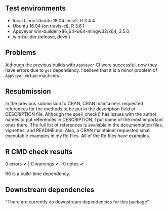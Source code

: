 ## Test environments

* local Linux Ubuntu 18.04 install, R 3.4.4
* Ubuntu 16.04 (on travis-ci), R 3.6.1
* Appveyor win-builder x86_64-w64-mingw32/x64, 3.5.0
* win-builder (release, devel)

## Problems

Although the previous builds with `AppVeyor` CI were successful, now they have errors due to `gsl` dependency. I believe that it is a minor problem of `AppVeyor` virtual machines. 

## Resubmission

In the previous submission to CRAN, CRAN maintainers requested references for the methods to be put in the description field of DESCRIPTION file. Although the spell_check() has issues with the author names to put references in DESCRIPTION, I put some of the most important ones there. The full list of references is available in the documentation files, vignettes, and README.md. 
Also, a CRAN maintainer requested small executable examples in my Rd files. All of the Rd files have examples.


## R CMD check results
0 errors ✔ | 0 warnings ✔ | 0 notes ✔

R6 is a build-time dependency.

## Downstream dependencies
"There are currently no downstream dependencies for this package"
